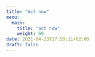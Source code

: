 ```yaml
---
title: "Act now"
menu:
  main:
    title: "act now"
    weight: 60
date: 2021-04-23T17:50:11+02:00
draft: false
---
```


